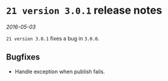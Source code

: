 # `21 version 3.0.1` release notes

*2016-05-03*

`21 version 3.0.1` fixes a bug in `3.0.0`.

## Bugfixes

- Handle exception when publish fails.
